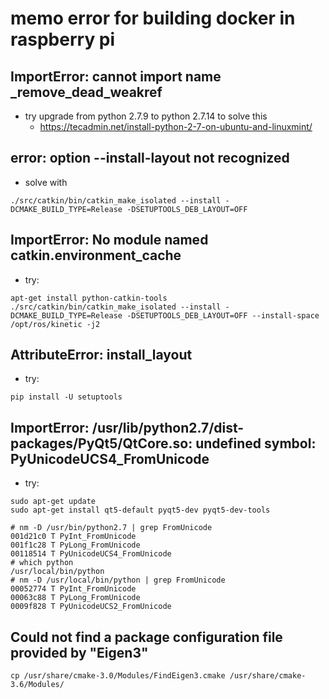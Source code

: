 # memo error for building docker in raspberry pi

## ImportError: cannot import name _remove_dead_weakref
* try upgrade from python 2.7.9 to python 2.7.14 to solve this
	* https://tecadmin.net/install-python-2-7-on-ubuntu-and-linuxmint/

## error: option --install-layout not recognized
* solve with
```
./src/catkin/bin/catkin_make_isolated --install -DCMAKE_BUILD_TYPE=Release -DSETUPTOOLS_DEB_LAYOUT=OFF
```

## ImportError: No module named catkin.environment_cache
* try:
```
apt-get install python-catkin-tools
./src/catkin/bin/catkin_make_isolated --install -DCMAKE_BUILD_TYPE=Release -DSETUPTOOLS_DEB_LAYOUT=OFF --install-space /opt/ros/kinetic -j2
```
## AttributeError: install_layout
* try:
```
pip install -U setuptools
```
## ImportError: /usr/lib/python2.7/dist-packages/PyQt5/QtCore.so: undefined symbol: PyUnicodeUCS4_FromUnicode
* try:
```
sudo apt-get update
sudo apt-get install qt5-default pyqt5-dev pyqt5-dev-tools
```
```
# nm -D /usr/bin/python2.7 | grep FromUnicode
001d21c0 T PyInt_FromUnicode
001f1c28 T PyLong_FromUnicode
00118514 T PyUnicodeUCS4_FromUnicode
# which python
/usr/local/bin/python
# nm -D /usr/local/bin/python | grep FromUnicode
00052774 T PyInt_FromUnicode
00063c88 T PyLong_FromUnicode
0009f828 T PyUnicodeUCS2_FromUnicode
```

## Could not find a package configuration file provided by "Eigen3"
```
cp /usr/share/cmake-3.0/Modules/FindEigen3.cmake /usr/share/cmake-3.6/Modules/
```
